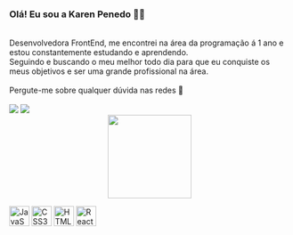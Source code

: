 ### Olá! Eu sou a Karen Penedo 🙋‍♀️
<br>
    Desenvolvedora FrontEnd, me encontrei na área da programação á 1 ano e estou constantemente estudando e aprendendo. <br>
    Seguindo e buscando o meu melhor todo dia para que eu conquiste os meus objetivos e ser uma grande profissional na área. <br>
    <br>
    Pergute-me sobre qualquer dúvida nas redes 💬

<br>

<br>
 <a href="https://www.linkedin.com/in/karen-penedo-%F0%9F%8C%88-a24006144/" target="_blank"><img src="https://img.shields.io/badge/-LinkedIn-%230077B5?style=for-the-badge&logo=linkedin&logoColor=white" target="_blank"></a> 
 <a href = "mailto:penedok12@gmail.com"><img src="https://img.shields.io/badge/Gmail-D14836?style=for-the-badge&logo=gmail&logoColor=white" target="_blank"></a>

  <br>

  <div align='center'>
  <img height="150rem" src="https://github-readme-stats-git-masterrstaa-rickstaa.vercel.app/api/top-langs/?username=penedok&layout=compact&langs_count=16&theme=dark"/>
<!--   <img height="150rem" src="https://github-readme-stats-git-masterrstaa-rickstaa.vercel.app/api?username=oc-garcia&hide=prs,issues,contribs&&show_icons=true&theme=dark&include_all_commits=true&count_private=true"/> -->
    
  <p align="left">
<a href="https://developer.mozilla.org/en-US/docs/Web/JavaScript" target="_blank" rel="noreferrer"><img src="https://raw.githubusercontent.com/danielcranney/readme-generator/main/public/icons/skills/javascript-colored.svg" width="36" height="36" alt="JavaScript" /></a>
<a href="https://www.w3.org/TR/CSS/#css" target="_blank" rel="noreferrer"><img src="https://raw.githubusercontent.com/danielcranney/readme-generator/main/public/icons/skills/css3-colored.svg" width="36" height="36" alt="CSS3" /></a>
<a href="https://developer.mozilla.org/en-US/docs/Glossary/HTML5" target="_blank" rel="noreferrer"><img src="https://raw.githubusercontent.com/danielcranney/readme-generator/main/public/icons/skills/html5-colored.svg" width="36" height="36" alt="HTML5" /></a>
<a href="https://reactjs.org/" target="_blank" rel="noreferrer"><img src="https://raw.githubusercontent.com/danielcranney/readme-generator/main/public/icons/skills/react-colored.svg" width="36" height="36" alt="React" /></a>
      
<!-- <a href="https://sass-lang.com/" target="_blank" rel="noreferrer"><img src="https://raw.githubusercontent.com/danielcranney/readme-generator/main/public/icons/skills/sass-colored.svg" width="36" height="36" alt="Sass" /></a> -->

      
</div>




  


